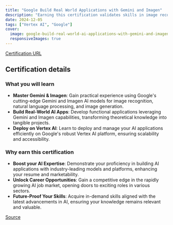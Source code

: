 ```yaml
---
title: "Google Build Real World Applications with Gemini and Imagen"
description: "Earning this certification validates skills in image recognition, natural language processing, image generation using Google's Gemini and Imagen, and deploying applications on Vertex AI."
date: 2024-12-05
tags: ["Vertex AI", "Google"]
cover:
  image: google-build-real-world-ai-applications-with-gemini-and-imagen.png
  responsiveImages: true
---
```


[Certification URL](https://www.credly.com/badges/c94a6e41-4cb1-4080-a6a9-54e3104bc872/public_url)

## Certification details

### What you will learn

- **Master Gemini & Imagen**:  Gain practical experience using Google's cutting-edge Gemini and Imagen AI models for image recognition, natural language processing, and image generation.
- **Build Real-World AI Apps**: Develop functional applications leveraging Gemini and Imagen capabilities, transforming theoretical knowledge into tangible projects.
- **Deploy on Vertex AI**: Learn to deploy and manage your AI applications efficiently on Google's robust Vertex AI platform, ensuring scalability and accessibility.

### Why earn this certification

- **Boost your AI Expertise**:  Demonstrate your proficiency in building AI applications with industry-leading models and platforms, enhancing your resume and marketability.
- **Unlock Career Opportunities**:  Gain a competitive edge in the rapidly growing AI job market, opening doors to exciting roles in various sectors.
- **Future-Proof Your Skills**:  Acquire in-demand skills aligned with the latest advancements in AI, ensuring your knowledge remains relevant and valuable.


[Source](https://www.credly.com/badges/c94a6e41-4cb1-4080-a6a9-54e3104bc872/public_url)
